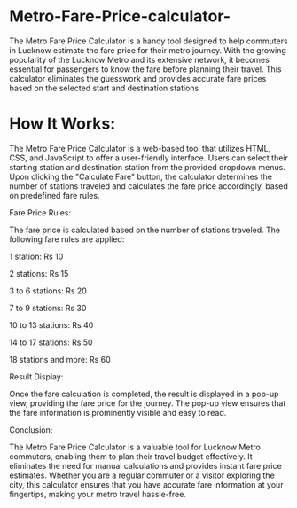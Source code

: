 # Metro-Fare-Price-calculator-



The Metro Fare Price Calculator is a handy tool designed to help commuters in Lucknow estimate the fare price for their metro journey. With the growing popularity of the Lucknow Metro and its extensive network, it becomes essential for passengers to know the fare before planning their travel. This calculator eliminates the guesswork and provides accurate fare prices based on the selected start and destination stations

# How It Works:

The Metro Fare Price Calculator is a web-based tool that utilizes HTML, CSS, and JavaScript to offer a user-friendly interface. Users can select their starting station and destination station from the provided dropdown menus. Upon clicking the "Calculate Fare" button, the calculator determines the number of stations traveled and calculates the fare price accordingly, based on predefined fare rules.

Fare Price Rules:

The fare price is calculated based on the number of stations traveled. The following fare rules are applied:

1 station: Rs 10

2 stations: Rs 15

3 to 6 stations: Rs 20

7 to 9 stations: Rs 30

10 to 13 stations: Rs 40

14 to 17 stations: Rs 50

18 stations and more: Rs 60



Result Display:

Once the fare calculation is completed, the result is displayed in a pop-up view, providing the fare price for the journey. The pop-up view ensures that the fare information is prominently visible and easy to read.


Conclusion:

The Metro Fare Price Calculator is a valuable tool for Lucknow Metro commuters, enabling them to plan their travel budget effectively. It eliminates the need for manual calculations and provides instant fare price estimates. Whether you are a regular commuter or a visitor exploring the city, this calculator ensures that you have accurate fare information at your fingertips, making your metro travel hassle-free.
